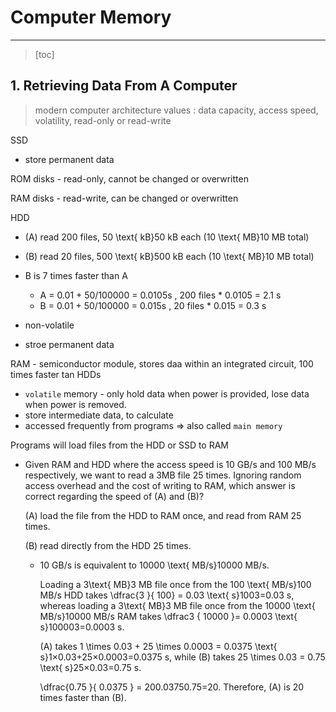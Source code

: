 # Computer Memory

------

> 
>
> [toc]



## 1. Retrieving Data From A Computer

> modern computer architecture values : data capacity, access speed, volatility, read-only or read-write

SSD

- store permanent data

ROM disks - read-only, cannot be changed or overwritten

RAM disks - read-write, can be changed or overwritten

HDD

- (A) read 200 files, 50 \text{ kB}50 kB each (10 \text{ MB}10 MB total)
- (B) read 20 files, 500 \text{ kB}500 kB each (10 \text{ MB}10 MB total)

- B is 7 times faster than A 
  - A = 0.01 + 50/100000 = 0.0105s , 200 files * 0.0105 = 2.1 s 
  - B = 0.01 + 50/100000 = 0.015s , 20 files * 0.015 = 0.3 s
- non-volatile
- stroe permanent data

RAM - semiconductor module, stores daa within an integrated circuit, 100 times faster tan HDDs

- `volatile` memory - only hold data when power is provided, lose data when power is removed.
- store intermediate data, to calculate
- accessed frequently from programs => also called `main memory`

Programs will load files from the HDD or SSD to RAM

- Given RAM and HDD where the access speed is 10 GB/s and 100 MB/s respectively, we want to read a 3MB file 25 times. Ignoring random access overhead and the cost of writing to RAM, which answer is correct regarding the speed of (A) and (B)?

  (A) load the file from the HDD to RAM once, and read from RAM 25 times.

  (B) read directly from the HDD 25 times.
  - 10 GB/s is equivalent to 10000 \text{ MB/s}10000 MB/s.

    Loading a 3\text{ MB}3 MB file once from the 100 \text{ MB/s}100 MB/s HDD takes \dfrac{3 }{ 100} = 0.03 \text{ s}1003=0.03 s, whereas
    loading a 3\text{ MB}3 MB file once from the 10000 \text{ MB/s}10000 MB/s RAM takes \dfrac3 { 10000 }= 0.0003 \text{ s}100003​=0.0003 s.

    (A) takes 1 \times 0.03 + 25 \times 0.0003 = 0.0375 \text{ s}1×0.03+25×0.0003=0.0375 s, while
    (B) takes 25 \times 0.03 = 0.75 \text{ s}25×0.03=0.75 s.

    \dfrac{0.75 }{ 0.0375 } = 200.03750.75=20. Therefore, (A) is 20 times faster than (B).











































